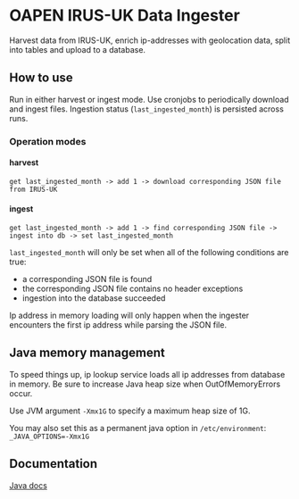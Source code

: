 # OAPEN IRUS-UK Data Ingester

Harvest data from IRUS-UK, enrich ip-addresses with geolocation data, split into 
tables and upload to a database.

## How to use
Run in either harvest or ingest mode. Use cronjobs to periodically download 
and ingest files. Ingestion status (`last_ingested_month`) is persisted across 
runs.

### Operation modes

#### harvest

`get last_ingested_month -> add 1 -> download corresponding JSON file from IRUS-UK`

#### ingest

`get last_ingested_month -> add 1 -> find corresponding JSON file -> ingest into db -> set last_ingested_month`

`last_ingested_month` will only be set when all of the following conditions are true:

- a corresponding JSON file is found
- the corresponding JSON file contains no header exceptions 
- ingestion into the database succeeded

Ip address in memory loading will only happen when the ingester encounters 
the first ip address while parsing the JSON file.

## Java memory management

To speed things up, ip lookup service loads all ip addresses from database in memory.
Be sure to increase Java heap size when OutOfMemoryErrors occur.

Use JVM argument `-Xmx1G` to specify a maximum heap size of 1G.

You may also set this as a permanent java option in `/etc/environment`:  
`_JAVA_OPTIONS=-Xmx1G`

## Documentation
[Java docs](https://trilobiet.github.io/oapenirusingester/)

